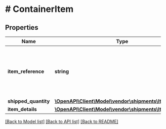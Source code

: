 # # ContainerItem

## Properties

Name | Type | Description | Notes
------------ | ------------- | ------------- | -------------
**item_reference** | **string** | The reference number for the item. Please provide the itemSequenceNumber from the &#39;items&#39; segment to refer to that item&#39;s details here. |
**shipped_quantity** | [**\OpenAPI\Client\Model\vendor\shipments\ItemQuantity**](ItemQuantity.md) |  |
**item_details** | [**\OpenAPI\Client\Model\vendor\shipments\ItemDetails**](ItemDetails.md) |  | [optional]

[[Back to Model list]](../../README.md#models) [[Back to API list]](../../README.md#endpoints) [[Back to README]](../../README.md)
